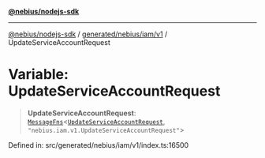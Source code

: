 [**@nebius/nodejs-sdk**](../../../../../README.md)

---

[@nebius/nodejs-sdk](../../../../../README.md) / [generated/nebius/iam/v1](../README.md) / UpdateServiceAccountRequest

# Variable: UpdateServiceAccountRequest

> **UpdateServiceAccountRequest**: [`MessageFns`](../../../../../runtime/protos/core/interfaces/MessageFns.md)\<[`UpdateServiceAccountRequest`](../interfaces/UpdateServiceAccountRequest.md), `"nebius.iam.v1.UpdateServiceAccountRequest"`\>

Defined in: src/generated/nebius/iam/v1/index.ts:16500
